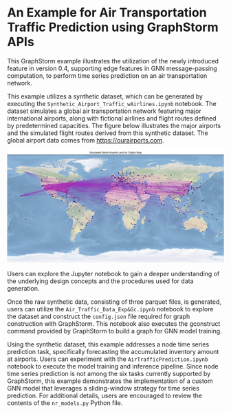# An Example for Air Transportation Traffic Prediction using GraphStorm APIs
This GraphStorm example illustrates the utilization of the newly introduced feature in version 0.4, supporting edge features in GNN message-passing computation, to perform time series prediction on an air transportation network.

This example utilizes a synthetic dataset, which can be generated by executing the `Synthetic_Airport_Traffic_wAirlines.ipynb` notebook. The dataset simulates a global air transportation network featuring major international airports, along with fictional airlines and flight routes defined by predetermined capacities. The figure below illustrates the major airports and the simulated flight routes derived from this synthetic dataset. The global airport data comes from https://ourairports.com. 

![world airlines](./world_airlines.png)

Users can explore the Jupyter notebook to gain a deeper understanding of the underlying design concepts and the procedures used for data generation.

Once the raw synthetic data, consisting of three parquet files, is generated, users can utilize the `Air_Traffic_Data_Exp&Gc.ipynb` notebook to explore the dataset and construct the `config.json` file required for graph construction with GraphStorm. This notebook also executes the gconstruct command provided by GraphStorm to build a graph for GNN model training.

Using the synthetic dataset, this example addresses a node time series prediction task, specifically forecasting the accumulated inventory amount at airports. Users can experiment with the `AirTrafficPrediction.ipynb` notebook to execute the model training and inference pipeline. Since node time series prediction is not among the six tasks currently supported by GraphStorm, this example demonstrates the implementation of a custom GNN model that leverages a sliding-window strategy for time series prediction. For additional details, users are encouraged to review the contents of the `nr_models.py` Python file.
